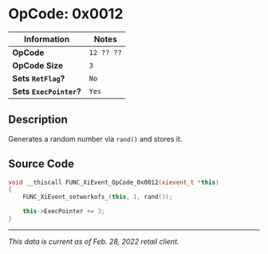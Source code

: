 # OpCode: 0x0012

| Information               | Notes |
|---                        |---    |
| **OpCode**                | `12 ?? ??` |
| **OpCode Size**           | `3`   |
| **Sets `RetFlag`?**       | `No`  |
| **Sets `ExecPointer`?**   | `Yes` |

## Description

Generates a random number via `rand()` and stores it.

## Source Code

```cpp
void __thiscall FUNC_XiEvent_OpCode_0x0012(xievent_t *this)
{
    FUNC_XiEvent_setworkofs_(this, 1, rand());

    this->ExecPointer += 3;
}
```

---

_This data is current as of Feb. 28, 2022 retail client._